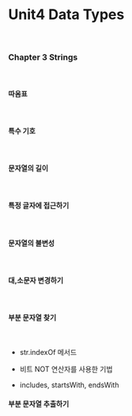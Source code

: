 # Unit4 Data Types
<br>

### Chapter 3 Strings
<br>

#### 따옴표
<br>

#### 특수 기호
<br>

#### 문자열의 길이
<br>

#### 특정 글자에 접근하기
<br>

#### 문자열의 불변성
<br>

#### 대,소문자 변경하기
<br>

#### 부분 문자열 찾기
<br>

- str.indexOf 메서드

- 비트 NOT 연산자를 사용한 기법

- includes, startsWith, endsWith

#### 부분 문자열 추출하기
<br>
